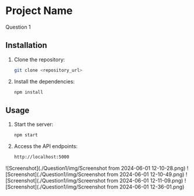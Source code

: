 # Project Name

Question 1



## Installation

1. Clone the repository:

    ```bash
    git clone <repository_url>
    ```

2. Install the dependencies:

    ```bash
    npm install
    ```

## Usage

1. Start the server:

    ```bash
    npm start
    ```

2. Access the API endpoints:

    ```bash
    http://localhost:5000
    ```

![Screenshot](./Question1/img/Screenshot from 2024-06-01 12-10-28.png)
![Screenshot](./Question1/img/Screenshot from 2024-06-01 12-10-49.png)
![Screenshot](./Question1/img/Screenshot from 2024-06-01 12-11-09.png)
![Screenshot](./Question1/img/Screenshot from 2024-06-01 12-36-01.png)


